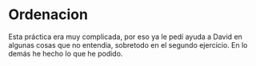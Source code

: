 # Ordenacion
Esta práctica era muy complicada, por eso ya le pedí ayuda a David en algunas cosas que no entendia, sobretodo en el segundo ejercicio. En lo demás he hecho lo que he podido.
